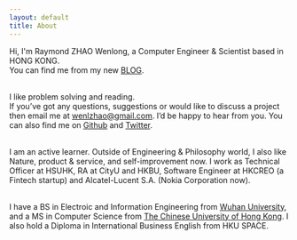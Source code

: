 ```yaml
---
layout: default
title: About
---
```

Hi, I'm Raymond ZHAO Wenlong, a Computer Engineer & Scientist based in HONG KONG.   
You can find me from my new [BLOG](https://betareader.herokuapp.com/).  
<br>     

I like problem solving and reading.<br> 
If you’ve got any questions, suggestions or would like to discuss a project then email me at wenlzhao@gmail.com. I’d be happy to hear from you. You can also find me on [Github](https://github.com/muyun) and [Twitter](https://twitter.com/_muyun).
<br>  <br>   

I am an active learner. Outside of Engineering & Philosophy world, I also like Nature, product & service, and self-improvement now.   I work as Technical Officer at HSUHK, RA at CityU and HKBU, Software Engineer at HKCREO (a Fintech startup) and Alcatel-Lucent S.A. (Nokia Corporation now). 
<br> <br>            

I have a BS in Electroic and Information Engineering from [Wuhan University](https://www.sciencemag.org/collections/celebrating-125-years-academic-excellence-wuhan-university-1893-2018?fbclid=IwAR0RzFSkpxaI8wk61JDnE7p6SWr7SlKXLyoFHkrg4-iqKGiRyE2gZfaGl8s), and a MS in Computer Science from [The Chinese University of Hong Kong](http://www.cuhk.edu.hk/english/index.html). I also hold a Diploma in International Business English from HKU SPACE.   
<br>  
